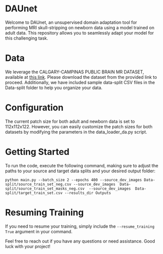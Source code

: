 # DAUnet

Welcome to DAUnet, an unsupervised domain adaptation tool for performing MRI skull-stripping on newborn data using a model trained on adult data. This repository allows you to seamlessly adapt your model for this challenging task.

# Data
We leverage the CALGARY-CAMPINAS PUBLIC BRAIN MR DATASET, available at [this link](https://sites.google.com/view/calgary-campinas-dataset/home). Please download the dataset from the provided link to proceed. Additionally, we have included sample data-split CSV files in the Data-split folder to help you organize your data.

# Configuration
The current patch size for both adult and newborn data is set to 112x112x122. However, you can easily customize the patch sizes for both datasets by modifying the parameters in the data_loader_da.py script.

# Getting Started
To run the code, execute the following command, making sure to adjust the paths to your source and target data splits and your desired output folder:

`python main.py --batch_size 2 --epochs 400 --source_dev_images Data-split/source_train_set_neg.csv --source_dev_images  Data-split/source_train_set_masks_neg.csv  --source_dev_images  Data-split/target_train_set.csv --results_dir Outputs`

# Resuming Training
If you need to resume your training, simply include the `--resume_training True` argument in your command.

Feel free to reach out if you have any questions or need assistance. Good luck with your project!
